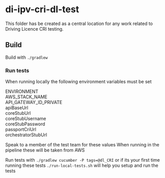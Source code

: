 # di-ipv-cri-dl-test

This folder has be created as a central location for any work related to Driving Licence CRI testing.

## Build

Build with `./gradlew`

### Run tests
When running locally the following environment variables must be set


ENVIRONMENT \
AWS_STACK_NAME \
API_GATEWAY_ID_PRIVATE \
apiBaseUrl \
coreStubUrl \
coreStubUsername \
coreStubPassword \
passportCriUrl  \
orchestratorStubUrl


Speak to a member of the test team for these values
When running in the pipeline these will be taken from AWS

Run tests with `./gradlew cucumber -P tags=@dl_CRI`
or if its your first time running these tests `./run-local-tests.sh` will help you setup
and run the tests
